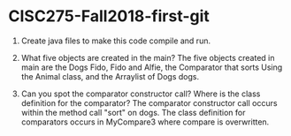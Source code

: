 # CISC275-Fall2018-first-git
1. Create java files to make this code compile and run.

2. What five objects are created in the main?
The five objects created in main are the Dogs Fido, Fido and Alfie, the Comparator that sorts
Using the Animal class, and the Arraylist of Dogs dogs.

3. Can you spot the comparator constructor call? Where is the class definition for the comparator?
The comparator constructor call occurs within the method call "sort" on dogs. The class definition
for comparators occurs in MyCompare3 where compare is overwritten.